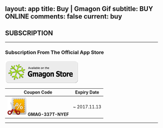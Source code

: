 layout: app
title: Buy | Gmagon Gif
subtitle: BUY ONLINE
comments: false
current: buy
---

## <strong>SUBSCRIPTION</strong>
---
### Subscription From The Official App Store

[![](../../../asset/images/gmagon-available.png)](https://shopper.mycommerce.com/checkout/cart/add/55399-53)

Coupon Code | Expiry Date
------ | -------
![](../../../asset/images/coupon.png) **GMAG-337T-NYEF** | ~ 2017.11.13

---



